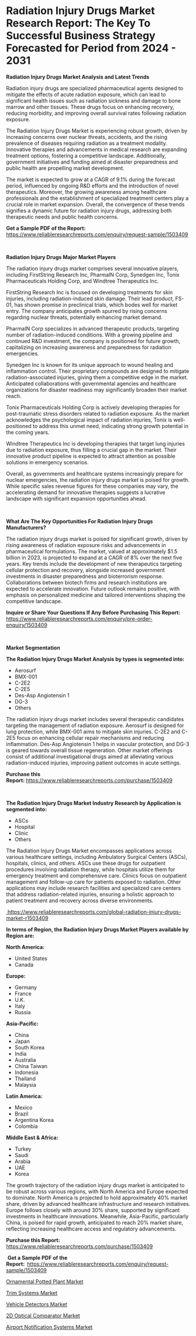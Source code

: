 <p><h1>Radiation Injury Drugs Market Research Report: The Key To Successful Business Strategy Forecasted for Period from 2024 - 2031</h1></p><p><strong>Radiation Injury Drugs Market Analysis and Latest Trends</strong></p>
<p><p>Radiation injury drugs are specialized pharmaceutical agents designed to mitigate the effects of acute radiation exposure, which can lead to significant health issues such as radiation sickness and damage to bone marrow and other tissues. These drugs focus on enhancing recovery, reducing morbidity, and improving overall survival rates following radiation exposure.</p><p>The Radiation Injury Drugs Market is experiencing robust growth, driven by increasing concerns over nuclear threats, accidents, and the rising prevalence of diseases requiring radiation as a treatment modality. Innovative therapies and advancements in medical research are expanding treatment options, fostering a competitive landscape. Additionally, government initiatives and funding aimed at disaster preparedness and public health are propelling market development.</p><p>The market is expected to grow at a CAGR of 9.1% during the forecast period, influenced by ongoing R&D efforts and the introduction of novel therapeutics. Moreover, the growing awareness among healthcare professionals and the establishment of specialized treatment centers play a crucial role in market expansion. Overall, the convergence of these trends signifies a dynamic future for radiation injury drugs, addressing both therapeutic needs and public health concerns.</p></p>
<p><strong>Get a Sample PDF of the Report:&nbsp;</strong> <a href="https://www.reliableresearchreports.com/enquiry/request-sample/1503409?utm_campaign=115&utm_medium=2&utm_source=Github&utm_content=ia&utm_term=08122024&utm_id=radiation-injury-drugs">https://www.reliableresearchreports.com/enquiry/request-sample/1503409</a></p>
<p>&nbsp;</p>
<p><strong>Radiation Injury Drugs Major Market Players</strong></p>
<p><p>The radiation injury drugs market comprises several innovative players, including FirstString Research Inc, PharmaIN Corp, Synedgen Inc, Tonix Pharmaceuticals Holding Corp, and Windtree Therapeutics Inc. </p><p>FirstString Research Inc is focused on developing treatments for skin injuries, including radiation-induced skin damage. Their lead product, FS-01, has shown promise in preclinical trials, which bodes well for market entry. The company anticipates growth spurred by rising concerns regarding nuclear threats, potentially enhancing market demand.</p><p>PharmaIN Corp specializes in advanced therapeutic products, targeting number of radiation-induced conditions. With a growing pipeline and continued R&D investment, the company is positioned for future growth, capitalizing on increasing awareness and preparedness for radiation emergencies.</p><p>Synedgen Inc is known for its unique approach to wound healing and inflammation control. Their proprietary compounds are designed to mitigate radiation-associated injuries, giving them a competitive edge in the market. Anticipated collaborations with governmental agencies and healthcare organizations for disaster readiness may significantly broaden their market reach.</p><p>Tonix Pharmaceuticals Holding Corp is actively developing therapies for post-traumatic stress disorders related to radiation exposure. As the market acknowledges the psychological impact of radiation injuries, Tonix is well-positioned to address this unmet need, indicating strong growth potential in the coming years.</p><p>Windtree Therapeutics Inc is developing therapies that target lung injuries due to radiation exposure, thus filling a crucial gap in the market. Their innovative product pipeline is expected to attract attention as possible solutions in emergency scenarios.</p><p>Overall, as governments and healthcare systems increasingly prepare for nuclear emergencies, the radiation injury drugs market is poised for growth. While specific sales revenue figures for these companies may vary, the accelerating demand for innovative therapies suggests a lucrative landscape with significant expansion opportunities ahead.</p></p>
<p>&nbsp;</p>
<p><strong>What Are The Key Opportunities For Radiation Injury Drugs Manufacturers?</strong></p>
<p><p>The radiation injury drugs market is poised for significant growth, driven by rising awareness of radiation exposure risks and advancements in pharmaceutical formulations. The market, valued at approximately $1.5 billion in 2023, is projected to expand at a CAGR of 8% over the next five years. Key trends include the development of new therapeutics targeting cellular protection and recovery, alongside increased government investments in disaster preparedness and bioterrorism response. Collaborations between biotech firms and research institutions are expected to accelerate innovation. Future outlook remains positive, with emphasis on personalized medicine and tailored interventions shaping the competitive landscape.</p></p>
<p><strong>Inquire or Share Your Questions If Any Before Purchasing This Report:</strong> <a href="https://www.reliableresearchreports.com/enquiry/pre-order-enquiry/1503409?utm_campaign=115&utm_medium=2&utm_source=Github&utm_content=ia&utm_term=08122024&utm_id=radiation-injury-drugs">https://www.reliableresearchreports.com/enquiry/pre-order-enquiry/1503409</a></p>
<p>&nbsp;</p>
<p><strong>Market Segmentation</strong></p>
<p><strong>The Radiation Injury Drugs Market Analysis by types is segmented into:</strong></p>
<p><ul><li>Aerosurf</li><li>BMX-001</li><li>C-2E2</li><li>C-2E5</li><li>Des-Asp Angiotensin 1</li><li>DG-3</li><li>Others</li></ul></p>
<p><p>The radiation injury drugs market includes several therapeutic candidates targeting the management of radiation exposure. Aerosurf is designed for lung protection, while BMX-001 aims to mitigate skin injuries. C-2E2 and C-2E5 focus on enhancing cellular repair mechanisms and reducing inflammation. Des-Asp Angiotensin 1 helps in vascular protection, and DG-3 is geared towards overall tissue regeneration. Other market offerings consist of additional investigational drugs aimed at alleviating various radiation-induced injuries, improving patient outcomes in acute settings.</p></p>
<p><strong>Purchase this Report:&nbsp;</strong><a href="https://www.reliableresearchreports.com/purchase/1503409?utm_campaign=115&utm_medium=2&utm_source=Github&utm_content=ia&utm_term=08122024&utm_id=radiation-injury-drugs">https://www.reliableresearchreports.com/purchase/1503409</a></p>
<p>&nbsp;</p>
<p><strong>The Radiation Injury Drugs Market Industry Research by Application is segmented into:</strong></p>
<p><ul><li>ASCs</li><li>Hospital</li><li>Clinic</li><li>Others</li></ul></p>
<p><p>The Radiation Injury Drugs Market encompasses applications across various healthcare settings, including Ambulatory Surgical Centers (ASCs), hospitals, clinics, and others. ASCs use these drugs for outpatient procedures involving radiation therapy, while hospitals utilize them for emergency treatment and comprehensive care. Clinics focus on outpatient management and follow-up care for patients exposed to radiation. Other applications may include research facilities and specialized care centers that address radiation-related injuries, ensuring a holistic approach to patient treatment and recovery across diverse environments.</p></p>
<p><a href="https://www.reliableresearchreports.com/global-radiation-injury-drugs-market-r1503409?utm_campaign=115&utm_medium=2&utm_source=Github&utm_content=ia&utm_term=08122024&utm_id=radiation-injury-drugs">&nbsp;https://www.reliableresearchreports.com/global-radiation-injury-drugs-market-r1503409</a></p>
<p><strong>In terms of Region, the Radiation Injury Drugs Market Players available by Region are:</strong></p>
<p>
    <p> <strong> North America: </strong>
        <ul>
            <li>United States</li>
            <li>Canada</li>
        </ul>
        </p> 
    <p> <strong> Europe: </strong>
        <ul>
            <li>Germany</li>
            <li>France</li>
            <li>U.K.</li>
            <li>Italy</li>
            <li>Russia</li>
        </ul>
        </p> 
    <p> <strong> Asia-Pacific: </strong>
        <ul>
            <li>China</li>
            <li>Japan</li>
            <li>South Korea</li>
            <li>India</li>
            <li>Australia</li>
            <li>China Taiwan</li>
            <li>Indonesia</li>
            <li>Thailand</li>
            <li>Malaysia</li>
        </ul>
        </p> 
    <p> <strong> Latin America: </strong>
        <ul>
            <li>Mexico</li>
            <li>Brazil</li>
            <li>Argentina Korea</li>
            <li>Colombia</li>
        </ul>
        </p> 
    <p> <strong> Middle East & Africa: </strong>
        <ul>
            <li>Turkey</li>
            <li>Saudi</li>
            <li>Arabia</li>
            <li>UAE</li>
            <li>Korea</li>
        </ul>
    </p>
    </p>
<p><p>The growth trajectory of the radiation injury drugs market is anticipated to be robust across various regions, with North America and Europe expected to dominate. North America is projected to hold approximately 40% market share, driven by advanced healthcare infrastructure and research initiatives. Europe follows closely with around 30% share, supported by significant investments in healthcare innovations. Meanwhile, Asia-Pacific, particularly China, is poised for rapid growth, anticipated to reach 20% market share, reflecting increasing healthcare access and regulatory advancements.</p></p>
<p><strong>Purchase this Report: </strong><a href="https://www.reliableresearchreports.com/purchase/1503409?utm_campaign=115&utm_medium=2&utm_source=Github&utm_content=ia&utm_term=08122024&utm_id=radiation-injury-drugs">https://www.reliableresearchreports.com/purchase/1503409</a></p>
<p>&nbsp;<strong>Get a Sample PDF of the Report:&nbsp;&nbsp;</strong><a href="https://www.reliableresearchreports.com/enquiry/request-sample/1503409?utm_campaign=115&utm_medium=2&utm_source=Github&utm_content=ia&utm_term=08122024&utm_id=radiation-injury-drugs">https://www.reliableresearchreports.com/enquiry/request-sample/1503409</a></p>
<p><strong></strong></p>
<p><p><a href="https://www.linkedin.com/pulse/t-insight-dial-ziosf?utm_campaign=115&utm_medium=2&utm_source=Github&utm_content=ia&utm_term=08122024&utm_id=radiation-injury-drugs">Ornamental Potted Plant Market</a></p><p><a href="https://www.linkedin.com/pulse/t-insight-dial-ziosf?utm_campaign=115&utm_medium=2&utm_source=Github&utm_content=ia&utm_term=08122024&utm_id=radiation-injury-drugs">Trim Systems Market</a></p><p><a href="https://www.linkedin.com/pulse/t-insight-dial-ziosf?utm_campaign=115&utm_medium=2&utm_source=Github&utm_content=ia&utm_term=08122024&utm_id=radiation-injury-drugs">Vehicle Detectors Market</a></p><p><a href="https://github.com/JakirUddin651/Market-Research-Report-List-1/blob/main/2d-optical-comparator-market.md?utm_campaign=115&utm_medium=2&utm_source=Github&utm_content=ia&utm_term=08122024&utm_id=radiation-injury-drugs">2D Optical Comparator Market</a></p><p><a href="https://github.com/gerdabatiskzv9/Market-Research-Report-List-1/blob/main/airport-notification-systems-market.md?utm_campaign=115&utm_medium=2&utm_source=Github&utm_content=ia&utm_term=08122024&utm_id=radiation-injury-drugs">Airport Notification Systems Market</a></p></p>